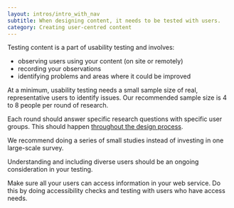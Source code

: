 ```yaml
---
layout: intros/intro_with_nav
subtitle: When designing content, it needs to be tested with users.
category: Creating user-centred content
---
```

Testing content is a part of usability testing and involves:

- observing users using your content (on site or remotely)
- recording your observations
- identifying problems and areas where it could be improved

At a minimum, usability testing needs a small sample size of real, representative users to identify issues. Our recommended sample size is 4 to 8 people per round of research.

Each round should answer specific research questions with specific user groups. This should happen [throughout the design process](/user-research/research-stages/).

We recommend doing a series of small studies instead of investing in one large-scale survey.

Understanding and including diverse users should be an ongoing consideration in your testing.

Make sure all your users can access information in your web service. Do this by doing accessibility checks and testing with users who have access needs.
